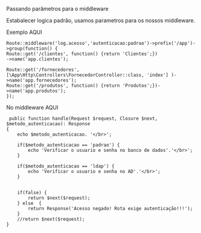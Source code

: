 Passando parâmetros para o middleware

Estabalecer logica padrão, usamos parametros para os nossos middleware.


Exemplo 
                                                AQUI

    Route::middleware('log.acesso','autenticacao:padrao')->prefix('/app')->group(function() {
    Route::get('/clientes', function() {return 'Clientes';})
    ->name('app.clientes');

    Route::get('/fornecedores', [\App\Http\Controllers\FornecedorController::class, 'index'] )->name('app.fornecedores');
    Route::get('/produtos', function() {return 'Produtos';})->name('app.produtos');
    });



No middleware 
                                                                AQUI

     public function handle(Request $request, Closure $next, $metodo_autenticacao): Response
    {
        echo $metodo_autenticacao. '</br>';

        if($metodo_autenticacao == 'padrao') {
            echo 'Verificar o usuario e senha no banco de dados'.'</br>';
        }

        if($metodo_autenticacao == 'ldap') {
            echo 'Verificar o usuario e senha no AD'.'</br>';
        }


        if(false) {
            return $next($request);
        } else  {
            return Response('Acesso negado! Rota exige autenticação!!!');
        }
        //return $next($request);      
    }
